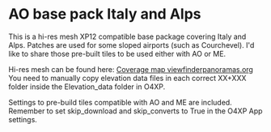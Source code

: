 # AO base pack Italy and Alps
This is a hi-res mesh XP12 compatible base package covering Italy and Alps. Patches are used for some sloped airports (such as Courchevel). I'd like to share those pre-built tiles to be used either with AO or ME.

Hi-res mesh can be found here: [Coverage map viewfinderpanoramas.org](https://viewfinderpanoramas.org/dem1d.html) You need to manually copy elevation data files in each correct XX+XXX folder inside the Elevation_data folder in O4XP.

Settings to pre-build tiles compatible with AO and ME are included. Remember to set skip_download and skip_converts to True in the O4XP App settings.
